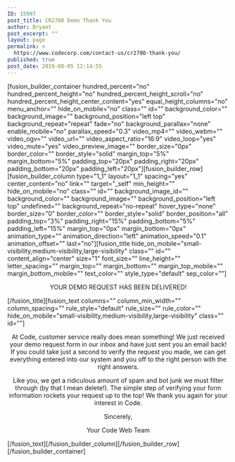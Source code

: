 ```yaml
---
ID: 15997
post_title: CR2700 Demo Thank You
author: Bryant
post_excerpt: ""
layout: page
permalink: >
  https://www.codecorp.com/contact-us/cr2700-thank-you/
published: true
post_date: 2019-08-05 12:14:55
---
```

[fusion_builder_container hundred_percent="no" hundred_percent_height="no" hundred_percent_height_scroll="no" hundred_percent_height_center_content="yes" equal_height_columns="no" menu_anchor="" hide_on_mobile="no" class="" id="" background_color="" background_image="" background_position="left top" background_repeat="repeat" fade="no" background_parallax="none" enable_mobile="no" parallax_speed="0.3" video_mp4="" video_webm="" video_ogv="" video_url="" video_aspect_ratio="16:9" video_loop="yes" video_mute="yes" video_preview_image="" border_size="0px" border_color="" border_style="solid" margin_top="5%" margin_bottom="5%" padding_top="20px" padding_right="20px" padding_bottom="20px" padding_left="20px"][fusion_builder_row][fusion_builder_column type="1_1" layout="1_1" spacing="yes" center_content="no" link="" target="_self" min_height="" hide_on_mobile="no" class="" id="" background_image_id="" background_color="" background_image="" background_position="left top" undefined="" background_repeat="no-repeat" hover_type="none" border_size="0" border_color="" border_style="solid" border_position="all" padding_top="3%" padding_right="15%" padding_bottom="5%" padding_left="15%" margin_top="0px" margin_bottom="0px" animation_type="" animation_direction="left" animation_speed="0.1" animation_offset="" last="no"][fusion_title hide_on_mobile="small-visibility,medium-visibility,large-visibility" class="" id="" content_align="center" size="1" font_size="" line_height="" letter_spacing="" margin_top="" margin_bottom="" margin_top_mobile="" margin_bottom_mobile="" text_color="" style_type="default" sep_color=""]
<p style="text-align: center;">YOUR DEMO REQUEST HAS BEEN DELIVERED!</p>
[/fusion_title][fusion_text columns="" column_min_width="" column_spacing="" rule_style="default" rule_size="" rule_color="" hide_on_mobile="small-visibility,medium-visibility,large-visibility" class="" id=""]
<p style="text-align: center;">At Code, customer service really does mean something! We just received your demo request form in our inbox and have just sent you an email back! If you could take just a second to verify the request you made, we can get everything entered into our system and you off to the right person with the right answers.</p>
<p style="text-align: center;">Like you, we get a ridiculous amount of spam and bot junk we must filter through (by that I mean delete!). The simple step of verifying your form information rockets your request up to the top! We thank you again for your interest in Code.</p>
<p style="text-align: center;">Sincerely,</p>
<p style="text-align: center;">Your Code Web Team</p>
[/fusion_text][/fusion_builder_column][/fusion_builder_row][/fusion_builder_container]